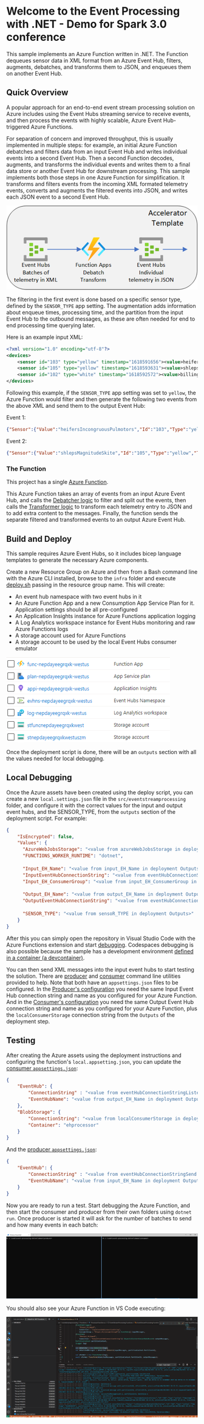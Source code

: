 # Welcome to the Event Processing with .NET - Demo for Spark 3.0 conference

This sample implements an Azure Function written in .NET. The Function dequeues sensor data in XML format from an Azure Event Hub, filters, augments, debatches, and transforms them to JSON, and enqueues them on another Event Hub.

## Quick Overview

A popular approach for an end-to-end event stream processing solution on Azure includes using the Event Hubs streaming service to receive events, and then process the events with highly scalable, Azure Event Hub-triggered Azure Functions.

For separation of concern and improved throughput, this is usually implemented in multiple steps: for example, an initial Azure Function debatches and filters data from an input Event Hub and writes individual events into a second Event Hub. Then a second Function decodes, augments, and transforms the individual events and writes them to a final data store or another Event Hub for downstream processing. This sample implements both those steps in one Azure Function for simplification. It transforms and filters events from the incoming XML formated telemetry events, converts and augments the filtered events into JSON, and writes each JSON event to a second Event Hub.

![Sample Architecture](./docs/samplearchitecture.png)

The filtering in the first event is done based on a specific sensor type, defined by the `SENSOR_TYPE` app setting. The augmentation adds information about enqueue times, processing time, and the partition from the input Event Hub to the outbound messages, as these are often needed for end to end processing time querying later.

Here is an example input XML:

```XML
<?xml version="1.0" encoding="utf-8"?>
<devices>
    <sensor id="103" type="yellow" timestamp="1618591656"><value>heifersIncongruousPulmotors</value></sensor>
    <sensor id="105" type="yellow" timestamp="1618593631"><value>shlepsMagnitudeSkite</value></sensor>
    <sensor id="102" type="white" timestamp="1618592572"><value>billingsUridineSplendours</value></sensor>
</devices>
```

Following this example, if the `SENSOR_TYPE` app setting was set to `yellow`, the Azure Function would filter and then generate the following two events from the above XML and send them to the output Event Hub:

Event 1:

```JSON
{"Sensor":{"Value":"heifersIncongruousPulmotors","Id":"103","Type":"yellow","Timestamp":"1618591656"},"EnqueuedTime":"2021-04-16T18:31:32.28Z","ProcessedTime":"2021-04-16T18:31:32.3497434Z","PartitionKey":"103","RowKey":"6684159d-357d-4fb5-97ea-683095aa4b60"}
```

Event 2:

```JSON
{"Sensor":{"Value":"shlepsMagnitudeSkite","Id":"105","Type":"yellow","Timestamp":"1618593631"},"EnqueuedTime":"2021-04-16T18:31:32.28Z","ProcessedTime":"2021-04-16T18:31:32.3497434Z","PartitionKey":"107","RowKey":"6684159d-357d-4fb5-97ea-683095aa4b60"}
```

### The Function

This project has a single [Azure Function](event-processing-dotnet/src/eventstreamprocessing/Functions/ProcessorFunction.cs).

This Azure Function takes an array of events from an input Azure Event Hub, and calls the [Debatcher logic](event-processing-dotnet/src/eventstreamprocessing/Core/Debatcher.cs) to filter and split out the events, then calls the [Transformer logic](event-processing-dotnet/src/eventstreamprocessing/Core/Transformer.cs) to transform each telemetry entry to JSON and to add extra content to the messages. Finally, the function sends the separate filtered and transformed events to an output Azure Event Hub.

## Build and Deploy

This sample requires Azure Event Hubs, so it includes bicep language templates to generate the necessary Azure components.

Create a new Resource Group on Azure and then from a Bash command line with the Azure CLI installed, browse to the `infra` folder and execute [deploy.sh](/src/infra/deploy.sh) passing in the resource group name. This will create:

* An event hub namespace with two event hubs in it
* An Azure Function App and a new Consumption App Service Plan for it. Application settings should be all pre-configured
* An Application Insights instance for Azure Functions application logging
* A Log Analytics workspace instance for Event Hubs monitoring and raw Azure Functions logs
* A storage account used for Azure Functions
* A storage account to be used by the local Event Hubs consumer emulator

![Bicep Created Assets](./docs/bicepcreatedassets.png)

Once the deployment script is done, there will be an `outputs` section with all the values needed for local debugging.

## Local Debugging

Once the Azure assets have been created using the deploy script, you can create a new `local.settings.json` file in the `src/eventstreamprocessing` folder, and configure it with the correct values for the input and output event hubs, and the SENSOR_TYPE, from the `outputs` section of the deployment script. For example:

```JSON
{
    "IsEncrypted": false,
    "Values": {
      "AzureWebJobsStorage": "<value from azureWebJobsStorage in deployment Outputs>",
      "FUNCTIONS_WORKER_RUNTIME": "dotnet",

      "Input_EH_Name": "<value from input_EH_Name in deployment Outputs>",
      "InputEventHubConnectionString": "<value from eventHubConnectionStringListen in deployment Outputs>",
      "Input_EH_ConsumerGroup": "<value from input_EH_ConsumerGroup in deployment Outputs>",

      "Output_EH_Name": "<value from output_EH_Name in deployment Outputs>",
      "OutputEventHubConnectionString": "<value from eventHubConnectionStringSend in deployment Outputs>",

      "SENSOR_TYPE": "<value from sensoR_TYPE in deployment Outputs>"
    }
}
```

After this you can simply open the repository in Visual Studio Code with the Azure Functions extension and start [debugging](.vscode/launch.json). Codespaces debugging is also possible because the sample has a development environment [defined in a container (a devcontainer)](.devcontainer).

You can then send XML messages into the input event hubs to start testing the solution. There are [producer](./demos/producer) and [consumer](./demos/consumer) command line utilities provided to help. Note that both have an `appsettings.json` files to be configured. In the [Producer's configuration](./demos/producer/appsettings.json) you need the same Input Event Hub connection string and name as you configured for your Azure Function. And in the [Consumer's configuration](./demos/consumer/appsettings.json) you need the same Output Event Hub connection string and name as you configured for your Azure Function, plus the `localConsumerStorage` connection string from the `Outputs` of the deployment step.

## Testing

After creating the Azure assets using the deployment instructions and configuring the function's `local.appsetting.json`, you can update the [consumer `appsettings.json`](./demos/consumer/appsettings.json):

```JSON
{
    "EventHub": {
        "ConnectionString" : "<value from eventHubConnectionStringListen in deployment Outputs>",
        "EventHubName": "<value from output_EH_Name in deployment Outputs>"
    },
    "BlobStorage": {
        "ConnectionString": "<value from localConsumerStorage in deployment Outputs>",
        "Container": "ehprocessor"
    }
}
```

And the [producer `appsettings.json`](./demos/producer/appsettings.json):

```JSON
{
    "EventHub": {
        "ConnectionString" : "<value from eventHubConnectionStringSend in deployment Outputs>",
        "EventHubName": "<value from input_EH_Name in deployment Outputs>"
    }
}
```

Now you are ready to run a test. Start debugging the Azure Function, and then start the consumer and producer from their own folders using `dotnet run`. Once producer is started it will ask for the number of batches to send and how many events in each batch:

![Producer Consumer demo](./docs/producerconsumer.gif)

You should also see your Azure Function in VS Code executing:

![Function Execution demo](./docs/functionexecution.gif)
